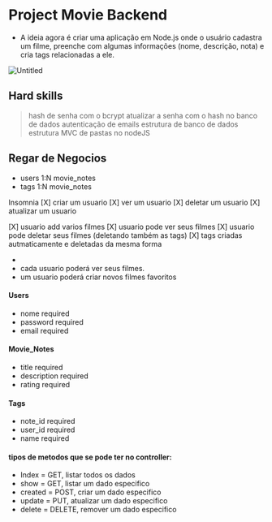 # Project Movie Backend

- A ideia agora é criar uma aplicação em Node.js onde o usuário cadastra um filme, preenche com algumas informações (nome, descrição, nota) e cria tags relacionadas a ele.

![Untitled](https://github.com/GabrielVRM/Movie/assets/95998556/d6dcbcfc-6030-4898-86bd-40ced6ce7dce)

## Hard skills

> hash de senha com o bcrypt
> atualizar a senha com o hash no banco de dados
> autenticação de emails
> estrutura de banco de dados
> estrutura MVC de pastas no nodeJS

## Regar de Negocios

- users 1:N movie_notes
- tags 1:N movie_notes

Insomnia
[X] criar um usuario
[X] ver um usuario
[X] deletar um usuario
[X] atualizar um usuario

[X] usuario add varios filmes
[X] usuario pode ver seus filmes
[X] usuario pode deletar seus filmes (deletando também as tags)
[X] tags criadas autmaticamente e deletadas da mesma forma

-
- cada usuario poderá ver seus filmes.
- um usuario poderá criar novos filmes favoritos

#### Users

- nome required
- password required
- email required

#### Movie_Notes

- title required
- description required
- rating required

#### Tags

- note_id required
- user_id required
- name required

#### tipos de metodos que se pode ter no controller:

- Index = GET, listar todos os dados
- show = GET, listar um dado especifico
- created = POST, criar um dado especifico
- update = PUT, atualizar um dado especifico
- delete = DELETE, remover um dado especifico
